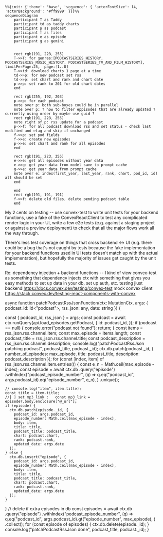 ```mermaid
%%{init: {'theme': 'base', 'sequence': { 'actorFontSize': 14, 'actorBackground': '#ff9999' }}}%%
sequenceDiagram
    participant T as Taddy 
    participant td as taddy_charts
    participant p as podcast
    participant f as files
    participant e as episode
    participant g as gemini


    rect rgb(191, 223, 255)
    T->>T: for genres:[PODCASTSERIES_HISTORY, PODCASTSERIES_MUSIC_HISTORY, PODCASTSERIES_TV_AND_FILM_HISTORY], limitPerPage:25,  page:[1..8]
    T->>td: download charts 1 page at a time
    td->>p: for new podcast set rss 
    td->>p: set chart and rank and chart date
    p->>p: set rank to 201 for old chart dates
    end

    rect rgb(255, 192, 203)
    p->>p: for each podcast   
    note over p: both sub-boxes could be in parallel
    note over p: ? how to filter eppisodes that are already updated ? currnetly using order by maybe use guid ?
    rect rgb(191, 223, 255)
    note right of p: rss update for a podcast
    p->>f: for all podcast download rss and set status - check last modified and etag and skip if unchanged
    f->>p: set pod fields 
    f->>e: create new episodes
    p->>e: set chart and rank for all episodes
    end

    rect rgb(191, 223, 255) 
    e->>e: get all episodes without year data
    e->>g: get year data from model save to prompt cache
    g->>e: get year data from prompt cache
    note over e: index(first_year, last_year, rank, chart, pod_id, id) all should be set
    end

    end
    rect rgb(191, 191, 191) 
    f->>f: delete old files, delete pending podcast table
    end

```


My 2 cents on testing -- use convex-test to write unit tests for your backend functions, use a fake of the ConvexReactClient to test any complicated render logic in your UI, write a few e2e tests (e.g. against a staging project or against a preview deployment) to check that all the major flows work all the way through.

There's less test coverage on things that cross backend <-> UI (e.g. there could be a bug that's not caught by tests because the fake implementation for your backend functions used in UI tests doesn't match up with the actual implementation), but hopefully the majority of issues get caught by the unit tests.

Re: dependency injection + backend functions -- I kind of view convex-test as something that dependency injects ctx with something that gives you easy methods to set up data in your db, set up auth, etc.
testing jiust backend 
https://docs.convex.dev/testing/convex-test
mock convex client 
https://stack.convex.dev/testing-react-components-with-convex


async function patchPodcastRssJsonFunction(ctx: MutationCtx, args: { podcast_id: Id<"podcast">, rss_json: any, date: string }) {

  const { podcast_id, rss_json } = args;
  const podcast = await ctx.runQuery(api.load_episodes.getPodcast, {
    id: podcast_id,
  });
  if (podcast == null) {
    console.error("podcast not found");
    return;
  }
  const items = rss_json.rss.channel.item;
  const max_episode = items.length;
  const podcast_title = rss_json.rss.channel.title;
  const podcast_description = rss_json.rss.channel.description;
  console.log("patchPodcastRssJson patching podcast", podcast_title, podcast._id);
  ctx.db.patch(podcast._id, { number_of_episodes: max_episode, title: podcast_title, description: podcast_description });
  for (const [index, item] of rss_json.rss.channel.item.entries()) {
    const e_n = Math.ceil(max_episode - index);
    const episode = await ctx.db
      .query("episode")
      .withIndex("podcast_episode_number", (q) =>
        q.eq("podcast_id", args.podcast_id).eq("episode_number", e_n),
      )
      .unique();

    // console.log("item", item.title);
    const title = item.title;
    //[ ] set mp3_link :   const mp3_link = episode?.body.enclosure["@_url"];
    if (episode) {
      ctx.db.patch(episode._id, {
        podcast_id: args.podcast_id,
        episode_number: Math.ceil(max_episode - index),
        body: item,
        title: title,
        podcast_title: podcast_title,
        chart: podcast.chart,
        rank: podcast.rank,
        updated_date: args.date
      });
    } else {
      ctx.db.insert("episode", {
        podcast_id: args.podcast_id,
        episode_number: Math.ceil(max_episode - index),
        body: item,
        title: title,
        podcast_title: podcast_title,
        chart: podcast.chart,
        rank: podcast.rank,
        updated_date: args.date
      });
    }
  }
  //   delete if extra episodes in db
  const episodes = await ctx.db
    .query("episode")
    .withIndex("podcast_episode_number", (q) =>
      q.eq("podcast_id", args.podcast_id).gt("episode_number", max_episode),
    )
    .collect();
  for (const episode of episodes) {
    ctx.db.delete(episode._id);
  }
  console.log("patchPodcastRssJson done", podcast_title, podcast._id);
}